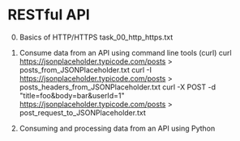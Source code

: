 # RESTful API

0. Basics of HTTP/HTTPS
task_00_http_https.txt

1. Consume data from an API using command line tools (curl)
curl https://jsonplaceholder.typicode.com/posts > posts_from_JSONPlaceholder.txt
curl -I https://jsonplaceholder.typicode.com/posts > posts_headers_from_JSONPlaceholder.txt
curl -X POST -d "title=foo&body=bar&userId=1" https://jsonplaceholder.typicode.com/posts > post_request_to_JSONPlaceholder.txt


2. Consuming and processing data from an API using Python


